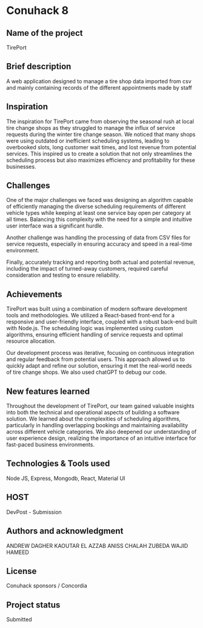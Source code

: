 # Conuhack 8

## Name of the project

TirePort

## Brief description

A web application designed to manage a tire shop data imported from csv and mainly containing records of the different appointments made by staff

## Inspiration

The inspiration for TirePort came from observing the seasonal rush at local tire change shops as they struggled to manage the influx of service requests during the winter tire change season. We noticed that many shops were using outdated or inefficient scheduling systems, leading to overbooked slots, long customer wait times, and lost revenue from potential services. This inspired us to create a solution that not only streamlines the scheduling process but also maximizes efficiency and profitability for these businesses.

## Challenges

One of the major challenges we faced was designing an algorithm capable of efficiently managing the diverse scheduling requirements of different vehicle types while keeping at least one service bay open per category at all times. Balancing this complexity with the need for a simple and intuitive user interface was a significant hurdle.

Another challenge was handling the processing of data from CSV files for service requests, especially in ensuring accuracy and speed in a real-time environment.

Finally, accurately tracking and reporting both actual and potential revenue, including the impact of turned-away customers, required careful consideration and testing to ensure reliability.

## Achievements

TirePort was built using a combination of modern software development tools and methodologies. We utilized a React-based front-end for a responsive and user-friendly interface, coupled with a robust back-end built with Node.js. The scheduling logic was implemented using custom algorithms, ensuring efficient handling of service requests and optimal resource allocation.

Our development process was iterative, focusing on continuous integration and regular feedback from potential users. This approach allowed us to quickly adapt and refine our solution, ensuring it met the real-world needs of tire change shops. We also used chatGPT to debug our code.

## New features learned

Throughout the development of TirePort, our team gained valuable insights into both the technical and operational aspects of building a software solution. We learned about the complexities of scheduling algorithms, particularly in handling overlapping bookings and maintaining availability across different vehicle categories. We also deepened our understanding of user experience design, realizing the importance of an intuitive interface for fast-paced business environments.


## Technologies & Tools used

Node JS, Express, Mongodb, React, Material UI

## HOST

DevPost - Submission

## Authors and acknowledgment

ANDREW DAGHER
KAOUTAR EL AZZAB
ANISS CHALAH
ZUBEDA WAJID HAMEED

## License

Conuhack sponsors / Concordia

## Project status

Submitted

